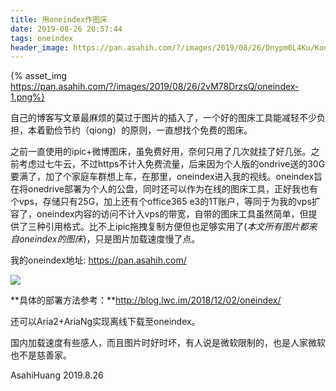 ```yaml
---
title: 用oneindex作图床
date: 2019-08-26 20:57:44
tags: oneindex
header_image: https://pan.asahih.com/?/images/2019/08/26/Dnypm0L4Ku/Konachan.com%20-%2066825%20sample.jpg
---
```


{% asset_img https://pan.asahih.com/?/images/2019/08/26/2vM78DrzsQ/oneindex-1.png%}

自己的博客写文章最麻烦的莫过于图片的插入了，一个好的图床工具能减轻不少负担，本着勤俭节约（qiong）的原则，一直想找个免费的图床。

<!--more-->

之前一直使用的ipic+微博图床，虽免费好用，奈何只用了几次就挂了好几张。之前考虑过七牛云，不过https不计入免费流量，后来因为个人版的ondrive送的30G要满了，加了个家庭车群想上车，在那里，oneindex进入我的视线。oneindex旨在将onedrive部署为个人的公盘，同时还可以作为在线的图床工具，正好我也有个vps，存储只有25G，加上还有个office365 e3的1T账户，等同于为我的vps扩容了，oneindex内容的访问不计入vps的带宽，自带的图床工具虽然简单，但提供了三种引用格式。比不上ipic拖拽复制方便但也足够实用了(*本文所有图片都来自oneindex的图床*)，只是图片加载速度慢了点。

我的oneindex地址: https://pan.asahih.com/

![](https://pan.asahih.com/?/images/2019/08/26/9nZVifQXem/%E5%B1%8F%E5%B9%95%E5%BF%AB%E7%85%A7%202019-08-26%2021.10.00.png)

**具体的部署方法参考：**http://blog.lwc.im/2018/12/02/oneindex/

还可以Aria2+AriaNg实现离线下载至oneindex。

国内加载速度有些感人，而且图片时好时坏，有人说是微软限制的，也是人家微软也不是慈善家。



AsahiHuang
2019.8.26



